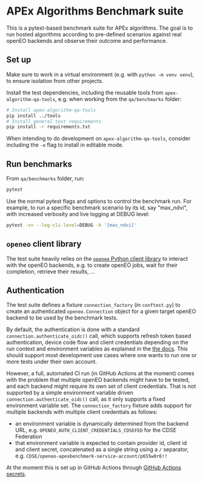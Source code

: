 
# APEx Algorithms Benchmark suite

This is a pytest-based benchmark suite for APEx algorithms.
The goal is to run hosted algorithms according to pre-defined scenarios
against real openEO backends and observe their outcome and performance.


## Set up

Make sure to work in a virtual environment
(e.g. with `python -m venv venv`),
to ensure isolation from other projects.

Install the test dependencies, including the reusable tools from `apex-algorithm-qa-tools`,
e.g. when working from the `qa/benchmarks` folder:

```bash
# Install apex-algorithm-qa-tools
pip install ../tools
# Install general test requirements
pip install -r requirements.txt
```

When intending to do development on `apex-algorithm-qa-tools`,
consider including the `-e` flag to install in editable mode.

## Run benchmarks

From `qa/benchmarks` folder, run:

```bash
pytest
```

Use the normal pytest flags and options to control the benchmark run.
For example, to run a specific benchmark scenario by its id, say "max_ndvi",
with increased verbosity and live logging at DEBUG level:

```bash
pytest -vv --log-cli-level=DEBUG -k '[max_ndvi]'
```

## `openeo` client library

The test suite heavily relies on the
[`openeo` Python client library](https://open-eo.github.io/openeo-python-client/)
to interact with the openEO backends, e.g. to create openEO jobs,
wait for their completion, retrieve their results, ...


## Authentication

The test suite defines a fixture `connection_factory` (in `conftest.py`)
to create an authenticated `openeo.Connection` object for a given
target openEO backend to be used by the benchmark tests.

By default, the authentication is done with a standard
`connection.authenticate_oidc()` call, which supports
refresh token based authentication, device code flow and client credentials
depending on the run context and environment variables as explained
in the [the docs](https://open-eo.github.io/openeo-python-client/auth.html#oidc-authentication-dynamic-method-selection).
This should support most development use cases where
one wants to run one or more tests under their own account.

However, a full, automated CI run (in GitHub Actions at the moment)
comes with the problem that multiple openEO backends might have to be tested,
and each backend might require its own set of client credentials.
That is not supported by a simple environment variable driven
`connection.authenticate_oidc()` call,
as it only supports a fixed environment variable set.
The `connection_factory` fixture adds support for multiple backends
with multiple client credentials as follows:
- an environment variable is dynamically determined from the backend URL,
  e.g. `OPENEO_AUTH_CLIENT_CREDENTIALS_CDSEFED` for the CDSE Federation
- that environment variable is expected to contain provider id,
  client id and client   secret, concatenated as a single string
  using a `/` separator,
  e.g. `CDSE/openeo-apexbenchmark-service-account/p655w0r6!!`

At the moment this is set up in GitHub Actions through
[GitHub Actions secrets](https://docs.github.com/en/actions/security-guides/using-secrets-in-github-actions).
